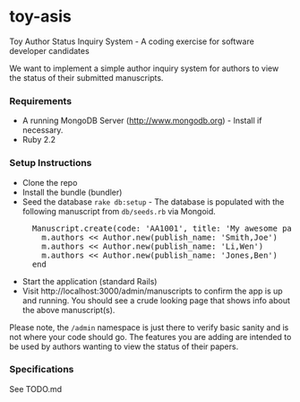 toy-asis
========

Toy Author Status Inquiry System - A coding exercise for software developer candidates

We want to implement a simple author inquiry system for authors to view the status of their submitted manuscripts.

### Requirements

* A running MongoDB Server (http://www.mongodb.org) - Install if necessary.
* Ruby 2.2

### Setup Instructions

* Clone the repo
* Install the bundle (bundler)
* Seed the database ```rake db:setup``` - The database is populated with the following manuscript from ```db/seeds.rb``` via Mongoid.
  <pre>
    Manuscript.create(code: 'AA1001', title: 'My awesome paper', status: 'WITH_AUTHOR', :status_date => Date.parse('01Jan2014')) do |m|
      m.authors << Author.new(publish_name: 'Smith,Joe')
      m.authors << Author.new(publish_name: 'Li,Wen')
      m.authors << Author.new(publish_name: 'Jones,Ben')
    end
  </pre>
* Start the application (standard Rails)
* Visit http://localhost:3000/admin/manuscripts to confirm the app is up and running.
  You should see a crude looking page that shows info about the above manuscript(s).
  
Please note, the ```/admin``` namespace is just there to verify basic sanity and is not where your code should go. The features you are adding are intended to be used by authors wanting to view the status of their papers.

### Specifications

See TODO.md
